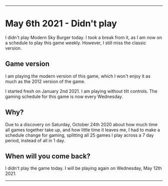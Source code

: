   
***

# May 6th 2021 - Didn't play

I didn't play Modern Sky Burger today. I took a break from it, as I am now on a schedule to play this game weekly. However, I still miss the classic version.

## Game version

I am playing the modern version of this game, which I won't enjoy it as much as the 2012 version of the game.

I started fresh on January 2nd 2021. I am playing without tilt controls. The gaming schedule for this game is now every Wednesday.

## Why?

Due to a discovery on Saturday, October 24th 2020 about how much time all games together take up, and how little time it leaves me, I had to make a schedule change for gaming, splitting all 25 games I play across a 7 day period, instead of all in 1 day.

## When will you come back?

I didn't play the game today. I will be playing again on Wednesday, May 12th 2021.

***
